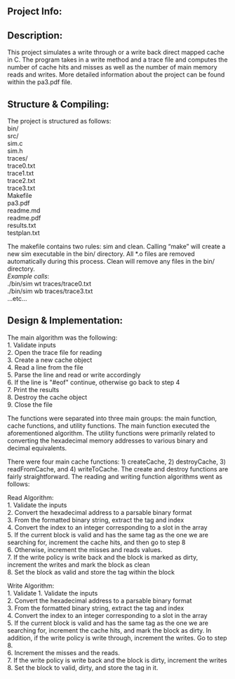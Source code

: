 ## Project Info:    
	
## Description:
This project simulates a write through or a write back direct mapped cache in C. The program takes in a write method and a trace file and computes the number of cache hits and misses as well as the number of main memory reads and writes.  More detailed information about the project can be found within the pa3.pdf file.

## Structure & Compiling:
The project is structured as follows:   
	bin/   
	src/   
		sim.c   
		sim.h   
	traces/   
		trace0.txt   
		trace1.txt   
		trace2.txt   
		trace3.txt   
	Makefile   
	pa3.pdf   
	readme.md   
	readme.pdf   
	results.txt   
	testplan.txt   

The makefile contains two rules: sim and clean.  Calling “make” will create a new sim executable in the bin/ directory.  All *.o files are removed automatically during this process.  Clean will remove any files in the bin/ directory.   
	*Example calls*:   
		./bin/sim wt traces/trace0.txt   
		./bin/sim wb traces/trace3.txt   
		...etc...    

## Design & Implementation:
 The main algorithm was the following:   
	1. Validate inputs   
	2. Open the trace file for reading   
	3. Create a new cache object   
 	4. Read a line from the file   
 	5. Parse the line and read or write accordingly   
 	6. If the line is "#eof" continue, otherwise go back to step 4    
 	7. Print the results   
 	8. Destroy the cache object   
 	9. Close the file   

The functions were separated into three main groups: the main function, cache functions, and utility functions.  The main function executed the aforementioned algorithm.  The utility functions were primarily related to converting the hexadecimal memory addresses to various binary and decimal equivalents.     

There were four main cache functions: 1) createCache, 2) destroyCache, 3) readFromCache, and 4) writeToCache.  The create and destroy functions are fairly straightforward.  The reading and writing function algorithms went as follows:   

Read Algorithm:   
	1. Validate the inputs   
	2. Convert the hexadecimal address to a parsable binary format   
	3. From the formatted binary string, extract the tag and index   
	4. Convert the index to an integer corresponding to a slot in the array   
	5. If the current block is valid and has the same tag as the one we are searching for, increment the cache hits, and then go to step 8   
	6. Otherwise, increment the misses and reads values.   
	7. If the write policy is write back and the block is marked as dirty, increment the writes and mark the block as clean   
	8. Set the block as valid and store the tag within the block   

Write Algorithm:   
	1. Validate 1. Validate the inputs   
	2. Convert the hexadecimal address to a parsable binary format   
	3. From the formatted binary string, extract the tag and index   
	4. Convert the index to an integer corresponding to a slot in the array   
	5. If the current block is valid and has the same tag as the one we are searching for, increment the cache hits, and mark the block as dirty. In addition, if the write policy is write through, increment the writes. Go to step 8.   
	6. Increment the misses and the reads.   
	7. If the write policy is write back and the block is dirty, increment the writes   
	8. Set the block to valid, dirty, and store the tag in it.   
